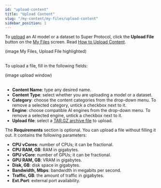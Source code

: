 ```yaml
---
id: "upload-content"
title: "Upload Content"
slug: "/my-content/my-files/upload-content"
sidebar_position: 1
---
```


To [upload](/ai-marketplace/my-content) an AI model or a dataset to Super Protocol, click the **Upload File** button on the [My Files](https://beta.marketplace.dev.superprotocol.com/my-files) screen. Read [How to Upload Content](/ai-marketplace/guides/guide-upload).

(image My Files, Upload File highlighted)
<br/>
<br/>

To upload a file, fill in the following fields:

(image upload window)
<br/>
<br/>

- **Content Name**: type any desired name.
- **Content Type**: select whether you are uploading a model or a dataset.
- **Category**: choose the content categories from the drop-down menu. To remove a selected category, untick a checkbox next to it.
- **Engine**: choose compatible AI engines from the drop-down menu. To remove a selected engine, untick a checkbox next to it.
- **Upload file**: select a [TAR.GZ archive file](/ai-marketplace/guides/guide-upload#step-1-prepare-the-content) to upload.

The **Requirements** section is optional. You can upload a file without filling it out. It contains the following parameters:

- **CPU vCores**: number of CPUs; it can be fractional.
- **CPU  RAM, GB**: RAM in gigabytes.
- **GPU vCore**: number of GPUs; it can be fractional.
- **GPU  RAM, GB**: VRAM in gigabytes.
- **Disk, GB**: disk space in gigabytes.
- **Bandwidth, Mbps**: bandwidth in megabits per second.
- **Traffic, GB**: the amount of traffic in gigabytes.
- **Ext.Port**: external port availability.